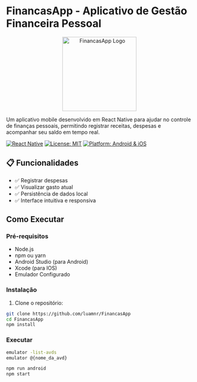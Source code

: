 # FinancasApp - Aplicativo de Gestão Financeira Pessoal

<p align="center">
  <img src="assets/images/app-icon.png" alt="FinancasApp Logo" width="200" height="200">
</p>

Um aplicativo mobile desenvolvido em React Native para ajudar no controle de finanças pessoais, permitindo registrar receitas, despesas e acompanhar seu saldo em tempo real.

[![React Native](https://img.shields.io/badge/React%20Native-0.81.1-blue.svg)](https://reactnative.dev/)
[![License: MIT](https://img.shields.io/badge/License-MIT-yellow.svg)](https://opensource.org/licenses/MIT)
[![Platform: Android & iOS](https://img.shields.io/badge/Platform-Android%20%7C%20iOS-lightgrey.svg)](https://reactnative.dev/)

## 📋 Funcionalidades

- ✅ Registrar despesas
- ✅ Visualizar gasto atual
- ✅ Persistência de dados local
- ✅ Interface intuitiva e responsiva

## Como Executar

### Pré-requisitos

- Node.js
- npm ou yarn
- Android Studio (para Android)
- Xcode (para IOS)
- Emulador Configurado

### Instalação

1. Clone o repositório:
```bash
git clone https://github.com/luamnr/FinancasApp
cd FinancasApp
npm install
```

### Executar

```bash
emulator -list-avds
emulator @{nome_da_avd}
```

```bash
npm run android
npm start
```